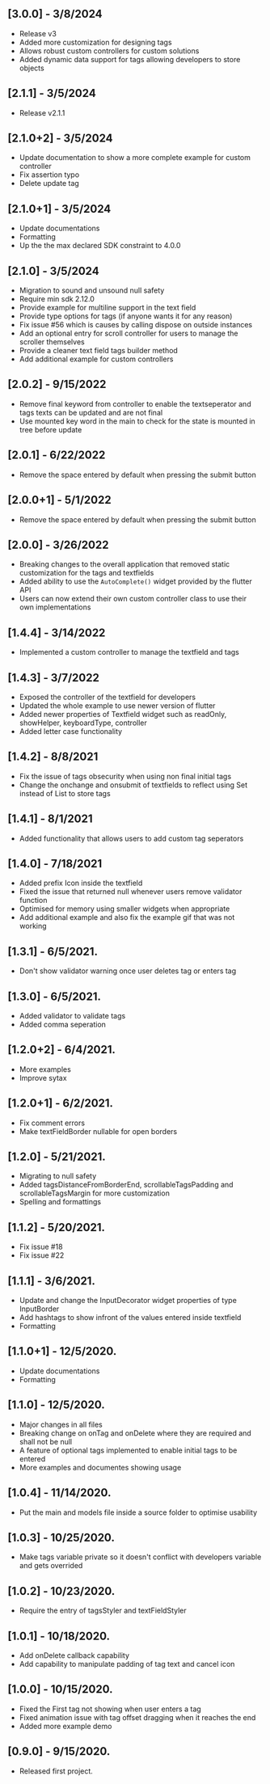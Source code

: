 ## [3.0.0] - 3/8/2024
* Release v3
* Added more customization for designing tags
* Allows robust custom controllers for custom solutions
* Added dynamic data support for tags allowing developers to store objects

## [2.1.1] - 3/5/2024
* Release v2.1.1

## [2.1.0+2] - 3/5/2024
* Update documentation to show a more complete example for custom controller
* Fix assertion typo
* Delete update tag

## [2.1.0+1] - 3/5/2024
* Update documentations
* Formatting
* Up the the max declared SDK constraint to 4.0.0

## [2.1.0] - 3/5/2024
* Migration to sound and unsound null safety
* Require min sdk 2.12.0
* Provide example for multiline support in the text field
* Provide type options for tags (if anyone wants it for any reason)
* Fix issue #56 which is causes by calling dispose on outside instances
* Add an optional entry for scroll controller for users to manage the scroller themselves
* Provide a cleaner text field tags builder method
* Add additional example for custom controllers

## [2.0.2] - 9/15/2022
* Remove final keyword from controller to enable the textseperator and tags texts can be updated and are not final
* Use mounted key word in the main to check for the state is mounted in tree before update

## [2.0.1] - 6/22/2022
* Remove the space entered by default when pressing the submit button

## [2.0.0+1] - 5/1/2022
* Remove the space entered by default when pressing the submit button

## [2.0.0] - 3/26/2022
* Breaking changes to the overall application that removed static customization for the tags and textfields
* Added ability to use the `AutoComplete()` widget provided by the flutter API
* Users can now extend their own custom controller class to use their own implementations

## [1.4.4] - 3/14/2022
* Implemented a custom controller to manage the textfield and tags

## [1.4.3] - 3/7/2022
* Exposed the controller of the textfield for developers
* Updated the whole example to use newer version of flutter
* Added newer properties of Textfield widget such as readOnly, showHelper, keyboardType, controller
* Added letter case functionality

## [1.4.2] - 8/8/2021
* Fix the issue of tags obsecurity when using non final initial tags
* Change the onchange and onsubmit of textfields to reflect using Set instead of List to store tags

## [1.4.1] - 8/1/2021
* Added functionality that allows users to add custom tag seperators

## [1.4.0] - 7/18/2021
* Added prefix Icon inside the textfield
* Fixed the issue that returned null whenever users remove validator function
* Optimised for memory using smaller widgets when appropriate
* Add additional example and also fix the example gif that was not working

## [1.3.1] - 6/5/2021.
* Don't show validator warning once user deletes tag or enters tag

## [1.3.0] - 6/5/2021.
* Added validator to validate tags
* Added comma seperation

## [1.2.0+2] - 6/4/2021.
* More examples
* Improve sytax

## [1.2.0+1] - 6/2/2021.
* Fix comment errors
* Make textFieldBorder nullable for open borders

## [1.2.0] - 5/21/2021.
* Migrating to null safety
* Added tagsDistanceFromBorderEnd, scrollableTagsPadding and scrollableTagsMargin for more customization
* Spelling and formattings

## [1.1.2] - 5/20/2021.
* Fix issue #18
* Fix issue #22

## [1.1.1] - 3/6/2021.
* Update and change the InputDecorator widget properties of type InputBorder 
* Add hashtags to show infront of the values entered inside textfield
* Formatting 

## [1.1.0+1] - 12/5/2020.
* Update documentations
* Formatting 

## [1.1.0] - 12/5/2020.
* Major changes  in all files
* Breaking change on onTag and onDelete where they are required and shall not be null
* A feature of optional tags implemented to enable initial tags to be entered
* More examples and documentes showing usage

## [1.0.4] - 11/14/2020.
* Put the main and models file inside a source folder to optimise usability

## [1.0.3] - 10/25/2020.
* Make tags variable private so it doesn't conflict with developers variable and gets overrided

## [1.0.2] - 10/23/2020.
* Require the entry of tagsStyler and textFieldStyler

## [1.0.1] - 10/18/2020.
* Add onDelete callback capability
* Add capability to manipulate padding of tag text and cancel icon

## [1.0.0] - 10/15/2020.
* Fixed the First tag not showing when user enters a tag
* Fixed animation issue with tag offset dragging when it reaches the end
* Added more example demo

## [0.9.0] - 9/15/2020.
* Released first project.
